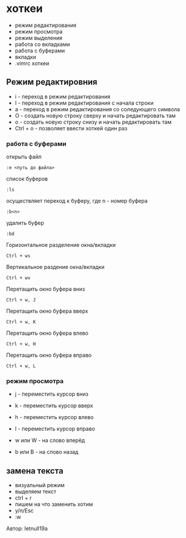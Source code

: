 # хоткеи

- режим редактирования
- режим просмотра
- режим выделения
- работа со вкладками
- работа с буферами
- вкладки
- .vimrc хоткеи

## Режим редактировния

- i - переход в режим редактирования
- I - переход в режим редактирования с начала строки
- a - переход в режим редактирования со соледующего символа
- O - создать новую строку сверху и начать редактировать там
- o - создать новую строку снизу и начать редактировать там
- Ctrl + o - позволяет ввести хоткей один раз

### работа с буферами

открыть файл 
```
:e <путь до файла> 
```

список буферов
```
:ls
```

осуществляет переход к буферу, где n - номер буфера
```
:b<n>
``` 

удалить буфер
```
:bd
```

Горизонтальное разделение окна/вкладки
```
Ctrl + ws
```

Вертикальное раздение окна/вкладки
```
Ctrl + wv
```

Перетащить окно буфера вниз
```
Ctrl + w, J
```

Перетащить окно буфера вверх
```
Ctrl + w, K
```

Перетащить окно буфера влево
```
Ctrl + w, H
```

Перетащить окно буфера вправо
```
Ctrl + w, L
```

### режим просмотра

- j - переместить курсор вниз
- k - переместить курсор вверх
- h - переместить курсор влево
- l - переместить курсор вправо

- w или W - на слово вперёд
- b или B - на слово назад

## замена текста

- визуальный режим
- выделяем текст
- ctrl + r
- пишем на что заменить хотим
- y/n/Esc
- :w

Автор: letnull19a
